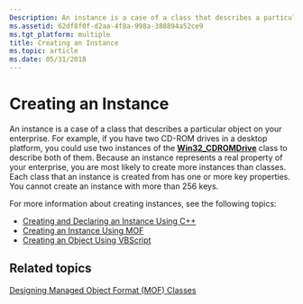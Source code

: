 ```yaml
---
Description: An instance is a case of a class that describes a particular object on your enterprise.
ms.assetid: 62df8f0f-d2aa-4f8a-998a-388894a52ce9
ms.tgt_platform: multiple
title: Creating an Instance
ms.topic: article
ms.date: 05/31/2018
---
```


# Creating an Instance

An instance is a case of a class that describes a particular object on your enterprise. For example, if you have two CD-ROM drives in a desktop platform, you could use two instances of the [**Win32\_CDROMDrive**](/windows/desktop/CIMWin32Prov/win32-cdromdrive) class to describe both of them. Because an instance represents a real property of your enterprise, you are most likely to create more instances than classes. Each class that an instance is created from has one or more key properties. You cannot create an instance with more than 256 keys.

For more information about creating instances, see the following topics:

-   [Creating and Declaring an Instance Using C++](creating-and-declaring-an-instance-using-c-.md)
-   [Creating an Instance Using MOF](creating-an-instance-using-mof.md)
-   [Creating an Object Using VBScript](creating-an-object-using-vbscript.md)

## Related topics

<dl> <dt>

[Designing Managed Object Format (MOF) Classes](designing-managed-object-format--mof--classes.md)
</dt> </dl>

 

 